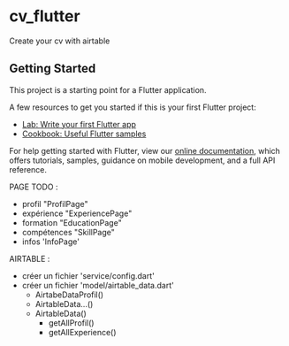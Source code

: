 # cv_flutter

Create your cv with airtable

## Getting Started

This project is a starting point for a Flutter application.

A few resources to get you started if this is your first Flutter project:

- [Lab: Write your first Flutter app](https://flutter.dev/docs/get-started/codelab)
- [Cookbook: Useful Flutter samples](https://flutter.dev/docs/cookbook)

For help getting started with Flutter, view our
[online documentation](https://flutter.dev/docs), which offers tutorials,
samples, guidance on mobile development, and a full API reference.

PAGE TODO :
- profil "ProfilPage"
- expérience "ExperiencePage"
- formation "EducationPage"
- compétences "SkillPage"
- infos 'InfoPage'



AIRTABLE :

- créer un fichier 'service/config.dart'
- créer un fichier 'model/airtable_data.dart'
    - AirtabeDataProfil()
    - AirtableData...()
    - AirtableData()
        - getAllProfil()
        - getAllExperience()